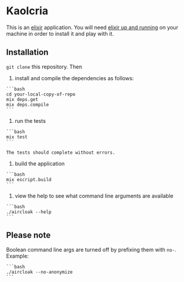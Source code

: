 # Kaolcria

This is an [elixir](http://elixir-lang.org/) application. You will need [elixir up and running](http://elixir-lang.org/install.html) on your machine in order to install it and play with it.

## Installation

`git clone` this repository. Then

  1. install and compile the dependencies as follows:

    ```bash
    cd your-local-copy-of-repo
    mix deps.get
    mix deps.compile
    ```

  1. run the tests

    ```bash
    mix test
    ```

    The tests should complete without errors.

  1. build the application

    ```bash
    mix escript.build
    ```

  1. view the help to see what command line arguments are available

    ```bash
    ./aircloak --help
    ```

## Please note

Boolean command line args are turned off by prefixing them with `no-`. Example:

    ```bash
    ./aircloak --no-anonymize
    ```
